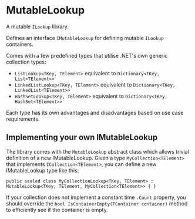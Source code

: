 # MutableLookup

A mutable `ILookup` library.

Defines an interface `IMutableLookup` for defining mutable `ILookup` containers.

Comes with a few predefined types that utilise .NET's own generic collection types:

* `ListLookup<TKey, TElement>` equivalent to `Dictionary<TKey, List<TElement>>`
* `LinkedListLookup<TKey, TElement>` equivalent to `Dictionary<TKey, LinkedList<TElement>>`
* `HashSetLookup<TKey, TElement>` equivalent to `Dictionary<TKey, HashSet<TElement>>`

Each type has its own advantages and disadvantages based on use case requirements.

## Implementing your own IMutableLookup

The library comes with the `MutableLookup` abstract class which allows trivial definition of a new IMutableLookup. Given a type `MyCollection<TElement>` that implements `ICollection<TElement>`, you can define a new IMutableLookup type like this:

`public sealed class MyCollectionLookup<TKey, TElement> : MutableLookup<TKey, TElement, MyCollection<TElement>> { }`

If your collection does not implement a constant time `.Count` property, you should override the `bool IsContainerEmpty(TContainer container)` method to efficiently see if the container is empty.
